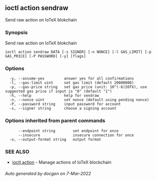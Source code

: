 ## ioctl action sendraw

Send raw action on IoTeX blokchain

### Synopsis

Send raw action on IoTeX blokchain

```
ioctl action sendraw DATA [-s SIGNER] [-n NONCE] [-l GAS_LIMIT] [-p GAS_PRICE] [-P PASSWORD] [-y] [flags]
```

### Options

```
  -y, --assume-yes         answer yes for all confirmations
  -l, --gas-limit uint     set gas limit (default 20000000)
  -p, --gas-price string   set gas price (unit: 10^(-6)IOTX), use suggested gas price if input is "0" (default "1")
  -h, --help               help for sendraw
  -n, --nonce uint         set nonce (default using pending nonce)
  -P, --password string    input password for account
  -s, --signer string      choose a signing account
```

### Options inherited from parent commands

```
      --endpoint string        set endpoint for once
      --insecure               insecure connection for once
  -o, --output-format string   output format
```

### SEE ALSO

* [ioctl action](ioctl_action.md)	 - Manage actions of IoTeX blockchain

###### Auto generated by docgen on 7-Mar-2022
